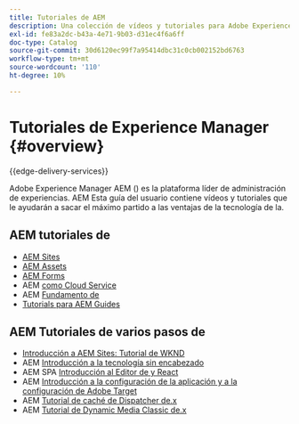 ```yaml
---
title: Tutoriales de AEM
description: Una colección de vídeos y tutoriales para Adobe Experience Manager.
exl-id: fe83a2dc-b43a-4e71-9b03-d31ec4f6a6ff
doc-type: Catalog
source-git-commit: 30d6120ec99f7a95414dbc31c0cb002152bd6763
workflow-type: tm+mt
source-wordcount: '110'
ht-degree: 10%

---
```


# Tutoriales de Experience Manager {#overview}

{{edge-delivery-services}}

Adobe Experience Manager AEM () es la plataforma líder de administración de experiencias. AEM Esta guía del usuario contiene vídeos y tutoriales que le ayudarán a sacar el máximo partido a las ventajas de la tecnología de la.

## AEM tutoriales de

+ [AEM Sites](https://experienceleague.adobe.com/docs/experience-manager-learn/sites/overview.html)
+ [AEM Assets](https://experienceleague.adobe.com/docs/experience-manager-learn/assets/overview.html)
+ [AEM Forms](https://experienceleague.adobe.com/docs/experience-manager-learn/forms/overview.html)
+ AEM [como Cloud Service](https://experienceleague.adobe.com/docs/experience-manager-learn/cloud-service/overview.html?lang=es)
+ AEM [Fundamento de](https://experienceleague.adobe.com/docs/experience-manager-learn/foundation/overview.html)
+ [Tutorials para AEM Guides](https://experienceleague.adobe.com/docs/experience-manager-guides-learn/tutorials/overview.html)

## AEM Tutoriales de varios pasos de

+ [Introducción a AEM Sites: Tutorial de WKND](https://experienceleague.adobe.com/docs/experience-manager-learn/getting-started-wknd-tutorial-develop/overview.html?lang=es)
+ AEM [Introducción a la tecnología sin encabezado](https://experienceleague.adobe.com/docs/experience-manager-learn/getting-started-with-aem-headless/overview.html?lang=es)
+ AEM SPA [Introducción al Editor de y React](https://experienceleague.adobe.com/docs/experience-manager-learn/spa-react-tutorial/overview.html)
+ AEM [Introducción a la configuración de la aplicación y a la configuración de Adobe Target](https://experienceleague.adobe.com/docs/experience-manager-learn/aem-target-tutorial/overview.html)
+ AEM [Tutorial de caché de Dispatcher de.x](https://experienceleague.adobe.com/docs/experience-manager-learn/dispatcher-tutorial/overview.html)
+ AEM [Tutorial de Dynamic Media Classic de.x](https://experienceleague.adobe.com/docs/experience-manager-learn/dynamic-media-classic-tutorial/overview.html)
